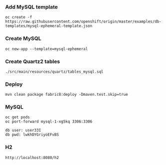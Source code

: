 ### Add MySQL template
    oc create -f https://raw.githubusercontent.com/openshift/origin/master/examples/db-templates/mysql-ephemeral-template.json
    
### Create MySQL
    oc new-app --template=mysql-ephemeral
    
### Create Quartz2 tables

    ./src/main/resources/quartz/tables_mysql.sql

### Deploy
    mvn clean package fabric8:deploy -Dmaven.test.skip=true

### MySQL
    oc get pods
    oc port-forward mysql-1-xg5kq 3306:3306

    db user: user33I
    db pwd: lwkhDYGriyoEFvBS

### H2

    http://localhost:8080/h2